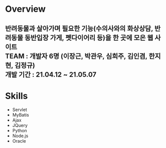 # Overview   
반려동물과 살아가며 필요한 기능(수의사와의 화상상담, 반려동물 동반입장 가게, 펫다이어리 등)을 한 곳에 모은 웹 사이트   
TEAM : 개발자 6명 (이장근, 박관우, 심희주, 김인겸, 한지현, 김정규)   
개발 기간 : 21.04.12 ~ 21.05.07   
-------------
# Skills   
* Servlet   
* MyBatis   
* Ajax   
* JQuery   
* Python   
* Node.js   
* Oracle 

